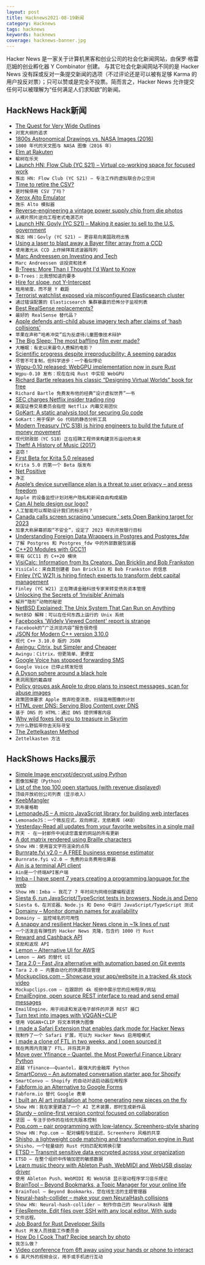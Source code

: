 ```yaml
---
layout: post
title: Hacknews2021-08-19新闻
category: Hacknews
tags: hacknews
keywords: hacknews
coverage: hacknews-banner.jpg
---
```


Hacker News 是一家关于计算机黑客和创业公司的社会化新闻网站，由保罗·格雷厄姆的创业孵化器 Y Combinator 创建。
与其它社会化新闻网站不同的是 Hacker News 没有踩或反对一条提交新闻的选项（不过评论还是可以被有足够 Karma 的用户投反对票）；只可以赞或是完全不投票。简而言之，Hacker News 允许提交任何可以被理解为“任何满足人们求知欲”的新闻。

## HackNews Hack新闻


- [The Quest for Very Wide Outlines](https://bgolus.medium.com/the-quest-for-very-wide-outlines-ba82ed442cd9)
- `对宽大纲的追求`
- [1800s Astronomical Drawings vs. NASA Images (2016)](https://www.nypl.org/blog/2016/08/19/1800s-astronomical-drawings)
- `1800 年代的天文图与 NASA 图像（2016 年）`
- [Elm at Rakuten](https://engineering.rakuten.today/post/elm-at-rakuten/)
- `榆树在乐天`
- [Launch HN: Flow Club (YC S21) – Virtual co-working space for focused work](item?id=28222242)
- `推出 HN: Flow Club (YC S21) – 专注工作的虚拟联合办公空间`
- [Time to retire the CSV?](https://www.bitsondisk.com/writing/2021/retire-the-csv/)
- `是时候停用 CSV 了吗？`
- [Xerox Alto Emulator](https://archives.loomcom.com/contraltojs/)
- `施乐 Alto 模拟器`
- [Reverse-engineering a vintage power supply chip from die photos](https://www.righto.com/2021/08/reverse-engineering-vintage-power.html)
- `从裸片照片逆向工程老式电源芯片`
- [Launch HN: Govly (YC S21) – Making it easier to sell to the U.S. government](item?id=28224792)
- `推出 HN：Govly (YC S21) – 更容易向美国政府出售`
- [Using a laser to blast away a Bayer filter array from a CCD](https://hackaday.com/2021/08/09/using-a-laser-to-blast-away-a-bayer-array/)
- `使用激光从 CCD 上炸掉拜耳滤波器阵列`
- [Marc Andreessen on Investing and Tech](https://richardhanania.substack.com/p/flying-x-wings-into-the-death-star)
- `Marc Andreessen 谈投资和技术`
- [B-Trees: More Than I Thought I'd Want to Know](https://benjamincongdon.me/blog/2021/08/17/B-Trees-More-Than-I-Thought-Id-Want-to-Know/)
- `B-Trees：比我想知道的要多`
- [Hire for slope, not Y-Intercept](https://matt-rickard.com/hire-slope-not-intercept/)
- `租用坡度，而不是 Y 截距`
- [Terrorist watchlist exposed via misconfigured Elasticsearch cluster](https://www.bleepingcomputer.com/news/security/secret-terrorist-watchlist-with-2-million-records-exposed-online/)
- `通过错误配置的 Elasticsearch 集群暴露的恐怖分子监视列表`
- [Best RealSense replacements?](https://github.com/IntelRealSense/librealsense/issues/9653)
- `最好的 RealSense 替代品？`
- [Apple defends anti-child abuse imagery tech after claims of ‘hash collisions’](https://www.vice.com/en/article/wx5yzq/apple-defends-its-anti-child-abuse-imagery-tech-after-claims-of-hash-collisions)
- `苹果在声称“哈希冲突”后为反虐待儿童图像技术辩护`
- [The Big Sleep: The most baffling film ever made?](https://www.bbc.com/culture/article/20210812-the-big-sleep-the-most-baffling-film-ever-made)
- `大睡眠：有史以来最令人费解的电影？`
- [Scientific progress despite irreproducibility: A seeming paradox](https://www.pnas.org/content/115/11/2632)
- `尽管不可复制，但科学进步：一个看似悖论`
- [Wgpu-0.10 released: WebGPU implementation now in pure Rust](https://gfx-rs.github.io/2021/08/18/release-0.10.html)
- `Wgpu-0.10 发布：现在在纯 Rust 中实现 WebGPU`
- [Richard Bartle releases his classic “Designing Virtual Worlds” book for free](https://nwn.blogs.com/nwn/2021/08/richard-bartle-designing-virtual-worlds-free-book.html)
- `Richard Bartle 免费发布他的经典“设计虚拟世界”一书`
- [SEC charges Netflix insider trading ring](https://www.sec.gov/news/press-release/2021-158)
- `美国证券交易委员会指控 Netflix 内幕交易团伙`
- [GoKart: A static analysis tool for securing Go code](https://github.com/praetorian-inc/gokart)
- `GoKart：用于保护 Go 代码的静态分析工具`
- [Modern Treasury (YC S18) is hiring engineers to build the future of money movement](https://jobs.ashbyhq.com/moderntreasury?departmentId=ee54bd63-1eab-4173-ae81-46e2b817fe57)
- `现代财政部（YC S18）正在招聘工程师来构建货币运动的未来`
- [Theft! A History of Music (2017)](https://web.law.duke.edu/musiccomic/)
- `盗窃！`
- [First Beta for Krita 5.0 released](https://krita.org/en/item/first-beta-for-krita-5-0-released/)
- `Krita 5.0 的第一个 Beta 版发布`
- [Net Positive](https://projects.qz.com/is/net-positive/)
- `净正`
- [Apple’s device surveillance plan is a threat to user privacy – and press freedom](https://freedom.press/news/apples-device-surveillance-plan-is-a-threat-to-user-privacy-and-press-freedom/)
- `Apple 的设备监控计划对用户隐私和新闻自由构成威胁`
- [Can AI help design our logo?](https://www.labelf.ai/blog/can-ai-help-design-our-logo)
- `人工智能可以帮助设计我们的标志吗？`
- [Canada calls screen scraping ‘unsecure,’ sets Open Banking target for 2023](https://finledger.com/2021/08/09/canada-sets-open-banking-target-for-2023/)
- `加拿大称屏幕抓取“不安全”，设定了 2023 年的开放银行目标`
- [Understanding Foreign Data Wrappers in Postgres and Postgres_fdw](https://blog.crunchydata.com/blog/understanding-postgres_fdw)
- `了解 Postgres 和 Postgres_fdw 中的外部数据包装器`
- [C++20 Modules with GCC11](https://blog.feabhas.com/2021/08/c20-modules-with-gcc11/)
- `带有 GCC11 的 C++20 模块`
- [VisiCalc: Information from Its Creators, Dan Bricklin and Bob Frankston](http://danbricklin.com/visicalc.htm)
- `VisiCalc：来自其创建者 Dan Bricklin 和 Bob Frankston 的信息`
- [Finley (YC W21) is hiring fintech experts to transform debt capital management](https://www.finleycms.com/careers/)
- `Finley (YC W21) 正在聘请金融科技专家来转变债务资本管理`
- [Unlocking the Secrets of ‘Invisible’ Animals](https://www.atlasobscura.com/articles/invisible-animals)
- `解开“隐形”动物的秘密`
- [NetBSD Explained: The Unix System That Can Run on Anything](https://www.makeuseof.com/what-is-netbsd/)
- `NetBSD 解释：可以在任何东西上运行的 Unix 系统`
- [Facebooks 'Widely Viewed Content' report is strange](https://ethanzuckerman.com/2021/08/18/i-read-facebooks-widely-viewed-content-report-its-really-strange/)
- `Facebook的“广泛浏览内容”报告很奇怪`
- [JSON for Modern C++ version 3.10.0](https://github.com/nlohmann/json/releases/tag/v3.10.0)
- `现代 C++ 3.10.0 版的 JSON`
- [Awingu: Citrix, but Simpler and Cheaper](https://www.awingu.com/migrate-to-awingu/)
- `Awingu：Citrix，但更简单、更便宜`
- [Google Voice has stopped forwarding SMS](https://support.google.com/voice/answer/9182115?authuser=1)
- `Google Voice 已停止转发短信`
- [A Dyson sphere around a black hole](https://academic.oup.com/mnras/article-abstract/506/2/1723/6312510)
- `黑洞周围的戴森球`
- [Policy groups ask Apple to drop plans to inspect messages, scan for abuse images](https://www.reuters.com/article/uk-apple-privacy/exclusive-policy-groups-ask-apple-to-drop-plans-to-inspect-imessages-scan-for-abuse-images-idUSKBN2FK09P)
- `政策团体要求 Apple 放弃检查消息、扫描滥用图像的计划`
- [HTML over DNS: Serving Blog Content over DNS](https://jacobkiers.net/hod/)
- `基于 DNS 的 HTML：通过 DNS 提供博客内容`
- [Why wild foxes led you to treasure in Skyrim](https://twitter.com/joelburgess/status/1428008043556622336)
- `为什么野狐带你去天际寻宝`
- [The Zettelkasten Method](https://www.lesswrong.com/posts/NfdHG6oHBJ8Qxc26s/the-zettelkasten-method-1)
- `Zettelkasten 方法`


## HackShows Hacks展示

- [ Simple Image encrypt/decrypt using Python](https://github.com/s3nh/img-cryptor)
- `图像加解密（Python）`
- [ List of the top 100 open startups (with revenue displayed)](https://makerlead.com)
- `顶级开放初创公司列表（显示收入）`
- [ KeebMangler](https://github.com/Diablo-D3/KeebMangler)
- `凯布曼格勒`
- [ LemonadeJS – A micro JavaScript library for building web interfaces](https://lemonadejs.net/v1)
- `LemonadeJS：一个微反应式，双向绑定，无依赖库（4KB）`
- [ Yesterday-Read all updates from your favorite websites in a single mail](https://yesterday.poolhq.co/)
- `昨天 - 在一封邮件中阅读您喜爱的网站的所有更新`
- [ A dot matrix rendered using Braille characters](https://github.com/timfi/dotmatrix)
- `Show HN：使用盲文字符渲染的点阵`
- [ Burnrate.fyi v2.0 – A FREE business expense estimator](https://burnrate.fyi/)
- `Burnrate.fyi v2.0 – 免费的业务费用估算器`
- [ Ain is a terminal API client](https://github.com/jonaslu/ain)
- `Ain是一个终端API客户端`
- [ Imba – I have spent 7 years creating a programming language for the web](item?id=28207662)
- `Show HN：Imba – 我花了 7 年时间为网络创建编程语言`
- [ Siesta 6, run JavaScript/TypeScript tests in browsers, Node.js and Deno](https://siesta.works/)
- `Siesta 6，在浏览器、Node.js 和 Deno 中运行 JavaScript/TypeScript 测试`
- [ Domainy – Monitor domain names for availability](item?id=28209341)
- `Domainy – 监控域名的可用性`
- [ A snappy and resilient Hacker News clone in ~1k lines of rust](https://github.com/ivanceras/hackernews-sauron/)
- `一个活泼且有弹性的 Hacker News 克隆，包含约 1000 行 Rust`
- [ Reward and Cashback API](https://nector.io)
- `奖励和返现 API`
- [ Lemon – Alternative UI for AWS](https://uselemon.io/)
- `Lemon – AWS 的替代 UI`
- [ Tara 2.0 – Fast Jira alternative with automation based on Git events](https://tara.ai/)
- `Tara 2.0 – 内置自动化的快速项目管理`
- [ Mockupclips.com – Showcase your app/website in a tracked 4k stock video](https://mockupclips.com/)
- `Mockupclips.com – 在跟踪的 4k 视频中展示您的应用程序/网站`
- [ EmailEngine, open source REST interface to read and send email messages](https://github.com/postalsys/emailengine)
- `EmailEngine，用于阅读和发送电子邮件的开源 REST 接口`
- [ Turn text into images with VQGAN+CLIP](https://www.kapwing.com/ai-video-generator)
- `使用 VQGAN+CLIP 将文本转换为图像`
- [ I made a Safari Extension that enables dark mode for Hacker News](https://apps.apple.com/us/app/hndark/id1581606268?mt=12)
- `我制作了一个 Safari 扩展，可以为 Hacker News 启用暗模式`
- [ I made a clone of FTL in two weeks, and I open sourced it](https://github.com/Garfounkel/A-Leaf-In-Space)
- `我在两周内克隆了 FTL，并将其开源`
- [ Move over Yfinance – Quantel, the Most Powerful Finance Library Python](https://github.com/RatherBland/Quantel)
- `超越 Yfinance——Quantel，最强大的金融库 Python`
- [ SmartConvo – An automated conversation starter app for Shopify](https://smartconvo.user.com/b/)
- `SmartConvo – Shopify 的自动对话启动器应用程序`
- [ Fabform.io an Alternative to Google Forms](item?id=28219768)
- `Fabform.io 替代 Google 表单`
- [ I built an AI art installation at home generating new pieces on the fly](https://github.com/maxvfischer/DIY-ai-art)
- `Show HN：我在家里建造了一个 AI 艺术装置，即时生成新作品`
- [ Sturdy – online-first version control focused on collaboration](https://getsturdy.com/blog/2021-08-18-unbreaking-code-collaboration)
- `坚固 – 专注于协作的在线优先版本控制`
- [ Pop.com – pair programming with low-latency, Screenhero-style sharing](https://pop.com/home)
- `Show HN：Pop.com – 配对编程与低延迟、Screenhero 风格的共享`
- [ Shisho, a lightweight code matching and transformation engine in Rust](https://github.com/flatt-security/shisho)
- `Shisho，一个轻量级的 Rust 代码匹配和转换引擎`
- [ ETSD – Transmit sensitive data encrypted across your organization](https://github.com/spapas/etsd)
- `ETSD – 在整个组织中传输加密的敏感数据`
- [ Learn music theory with Ableton Push, WebMIDI and WebUSB display driver](https://github.com/greyivy/learn-push2-with-svelte)
- `使用 Ableton Push、WebMIDI 和 WebUSB 显示驱动程序学习音乐理论`
- [ BrainTool – Beyond Bookmarks, a Topic Manager for your online life](item?id=28223893)
- `BrainTool – Beyond Bookmarks，您在线生活的主题管理器`
- [ Neural-hash-collider – make your own NeuralHash collisions](https://github.com/anishathalye/neural-hash-collider)
- `Show HN: Neural-hash-collider – 制作你自己的 NeuralHash 碰撞`
- [ FilesRemote. Edit files over SSH with any local editor. With sudo](https://github.com/allanrbo/filesremote)
- `文件远程。`
- [ Job Board for Rust Developer Skills](https://rustjob.xyz/)
- `Rust 开发人员技能工作委员会`
- [ How Do I Cook That? Recipe search by photo](https://share.streamlit.io/pinecone-io/playground/recipe_search_demo/src/server.py)
- `我怎么做？`
- [ Video conference from 6ft away using your hands or phone to interact](https://www.wakasaba.com/)
- `6 英尺外的视频会议，用手或手机进行互动`

